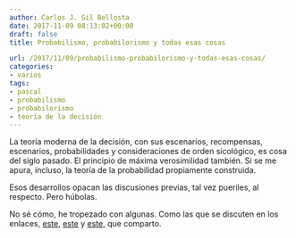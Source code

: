 ```yaml
---
author: Carlos J. Gil Bellosta
date: 2017-11-09 08:13:02+00:00
draft: false
title: Probabilismo, probabilorismo y todas esas cosas

url: /2017/11/09/probabilismo-probabilorismo-y-todas-esas-cosas/
categories:
- varios
tags:
- pascal
- probabilismo
- probabilorismo
- teoría de la decisión
---
```


La teoría moderna de la decisión, con sus escenarios, recompensas, escenarios, probabilidades y consideraciones de orden sicológico, es cosa del siglo pasado. El principio de máxima verosimilidad también. Si se me apura, incluso, la teoría de la probabilidad propiamente construida.

Esos desarrollos opacan las discusiones previas, tal vez pueriles, al respecto. Pero húbolas.

No sé cómo, he tropezado con algunas. Como las que se discuten en los enlaces, [este](https://en.wikipedia.org/wiki/Probabilism), [este](https://en.wikipedia.org/wiki/Catholic_probabilism) y [este](http://www.leynatural.es/2013/04/10/pascal-y-los-probabilismos/), que comparto.
